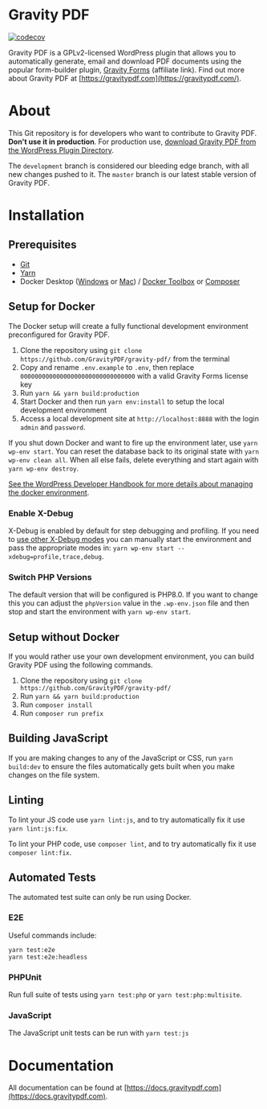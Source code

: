 Gravity PDF
==========================

[![codecov](https://codecov.io/gh/GravityPDF/gravity-pdf/branch/development/graph/badge.svg)](https://codecov.io/gh/GravityPDF/gravity-pdf)

Gravity PDF is a GPLv2-licensed WordPress plugin that allows you to automatically generate, email and download PDF documents using the popular form-builder plugin, [Gravity Forms](https://rocketgenius.pxf.io/c/1211356/445235/7938) (affiliate link). Find out more about Gravity PDF at [https://gravitypdf.com](https://gravitypdf.com/).

# About

This Git repository is for developers who want to contribute to Gravity PDF. **Don't use it in production**. For production use, [download Gravity PDF from the WordPress Plugin Directory](https://wordpress.org/plugins/gravity-forms-pdf-extended/).

The `development` branch is considered our bleeding edge branch, with all new changes pushed to it. The `master` branch is our latest stable version of Gravity PDF.

# Installation

## Prerequisites

* [Git](https://git-scm.com/)
* [Yarn](https://yarnpkg.com/en/docs/install)
* Docker Desktop ([Windows](https://docs.docker.com/docker-for-windows/install/) or [Mac](https://docs.docker.com/docker-for-mac/install/)) / [Docker Toolbox](https://docs.docker.com/toolbox/) or [Composer](https://getcomposer.org/)

## Setup for Docker 

The Docker setup will create a fully functional development environment preconfigured for Gravity PDF. 

1. Clone the repository using `git clone https://github.com/GravityPDF/gravity-pdf/` from the terminal
2. Copy and rename `.env.example` to `.env`, then replace `00000000000000000000000000000000` with a valid Gravity Forms license key 
3. Run `yarn && yarn build:production`
4. Start Docker and then run `yarn env:install` to setup the local development environment
5. Access a local development site at `http://localhost:8888` with the login `admin` and `password`.

If you shut down Docker and want to fire up the environment later, use `yarn wp-env start`. You can reset the database back to its original state with `yarn wp-env clean all`. When all else fails, delete everything and start again with `yarn wp-env destroy`.

[See the WordPress Developer Handbook for more details about managing the docker environment](https://developer.wordpress.org/block-editor/reference-guides/packages/packages-env/#wp-env-run-container-command).

### Enable X-Debug

X-Debug is enabled by default for step debugging and profiling. If you need to [use other X-Debug modes](https://xdebug.org/docs/all_settings#mode) you can manually start the environment and pass the appropriate modes in: `yarn wp-env start --xdebug=profile,trace,debug`.

### Switch PHP Versions

The default version that will be configured is PHP8.0. If you want to change this you can adjust the `phpVersion` value in the `.wp-env.json` file and then stop and start the environment with `yarn wp-env start`.

## Setup without Docker

If you would rather use your own development environment, you can build Gravity PDF using the following commands. 

1. Clone the repository using `git clone https://github.com/GravityPDF/gravity-pdf/`
1. Run `yarn && yarn build:production`
1. Run `composer install`
1. Run `composer run prefix`

## Building JavaScript

If you are making changes to any of the JavaScript or CSS, run `yarn build:dev` to ensure the files automatically gets built when you make changes on the file system.

## Linting

To lint your JS code use `yarn lint:js`, and to try automatically fix it use `yarn lint:js:fix`.

To lint your PHP code, use `composer lint`, and to try automatically fix it use `composer lint:fix`.

## Automated Tests

The automated test suite can only be run using Docker. 

### E2E

Useful commands include:

```
yarn test:e2e
yarn test:e2e:headless
```

### PHPUnit

Run full suite of tests using `yarn test:php` or `yarn test:php:multisite`.

### JavaScript

The JavaScript unit tests can be run with `yarn test:js`

# Documentation

All documentation can be found at [https://docs.gravitypdf.com](https://docs.gravitypdf.com).
